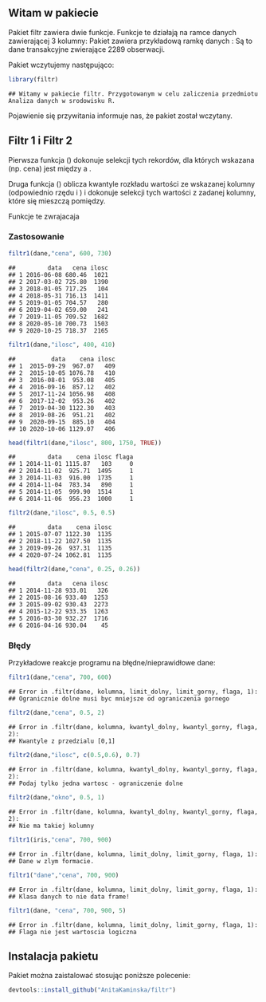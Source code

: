 Witam w pakiecie 
----------------

Pakiet filtr zawiera dwie funkcje. Funkcje te działają na ramce
danych zawierającej 3 kolumny:
Pakiet zawiera przykładową ramkę danych :
Są to dane transakcyjne zwierające 2289 obserwacji.

Pakiet wczytujemy następująco:

``` r
library(filtr)
```

    ## Witamy w pakiecie filtr. Przygotowanym w celu zaliczenia przedmiotu Analiza danych w srodowisku R.

Pojawienie się przywitania informuje nas, że pakiet został wczytany.

Filtr 1 i Filtr 2
-----------------

Pierwsza funkcja () dokonuje selekcji tych rekordów, dla których
wskazana (np. cena) jest między a .

Druga funkcja () oblicza kwantyle rozkładu wartości ze wskazanej kolumny
(odpowiednio rzędu i ) i dokonuje selekcji tych wartości z zadanej
kolumny, które się mieszczą pomiędzy.

Funkcje te zwrajacaja
### Zastosowanie

<!-- Ceny od 600 do 730 zł:  -->

``` r
filtr1(dane,"cena", 600, 730)
```

    ##         data   cena ilosc
    ## 1 2016-06-08 680.46  1021
    ## 2 2017-03-02 725.80  1390
    ## 3 2018-01-05 717.25   104
    ## 4 2018-05-31 716.13  1411
    ## 5 2019-01-05 704.57   280
    ## 6 2019-04-02 659.00   241
    ## 7 2019-11-05 709.52  1682
    ## 8 2020-05-10 700.73  1503
    ## 9 2020-10-25 718.37  2165

<!-- Ilość od 400 do 410 sztuk: -->

``` r
filtr1(dane,"ilosc", 400, 410)
```

    ##          data    cena ilosc
    ## 1  2015-09-29  967.07   409
    ## 2  2015-10-05 1076.78   410
    ## 3  2016-08-01  953.08   405
    ## 4  2016-09-16  857.12   402
    ## 5  2017-11-24 1056.98   408
    ## 6  2017-12-02  953.26   402
    ## 7  2019-04-30 1122.30   403
    ## 8  2019-08-26  951.21   402
    ## 9  2020-09-15  885.10   404
    ## 10 2020-10-06 1129.07   406

<!-- Gdy \texttt{flaga} jest ustawiona na TRUE: -->

``` r
head(filtr1(dane,"ilosc", 800, 1750, TRUE))
```

    ##         data    cena ilosc flaga
    ## 1 2014-11-01 1115.87   103     0
    ## 2 2014-11-02  925.71  1495     1
    ## 3 2014-11-03  916.00  1735     1
    ## 4 2014-11-04  783.34   890     1
    ## 5 2014-11-05  999.90  1514     1
    ## 6 2014-11-06  956.23  1000     1

<!-- Mediana (kwantyl= 0.5) ilości wynosi 1135: -->

``` r
filtr2(dane,"ilosc", 0.5, 0.5)
```

    ##         data    cena ilosc
    ## 1 2015-07-07 1122.30  1135
    ## 2 2018-11-22 1027.50  1135
    ## 3 2019-09-26  937.31  1135
    ## 4 2020-07-24 1062.81  1135

<!-- Cena od kawantyla 0.25 do kwantyla 0.26: -->

``` r
head(filtr2(dane,"cena", 0.25, 0.26))
```

    ##         data   cena ilosc
    ## 1 2014-11-28 933.01   326
    ## 2 2015-08-16 933.40  1253
    ## 3 2015-09-02 930.43  2273
    ## 4 2015-12-22 933.35  1263
    ## 5 2016-03-30 932.27  1716
    ## 6 2016-04-16 930.04    45

### Błędy

Przykładowe reakcje programu na błędne/nieprawidłowe dane:

``` r
filtr1(dane,"cena", 700, 600)
```

    ## Error in .filtr(dane, kolumna, limit_dolny, limit_gorny, flaga, 1): 
    ## Ogranicznie dolne musi byc mniejsze od ograniczenia gornego

``` r
filtr2(dane,"cena", 0.5, 2)
```

    ## Error in .filtr(dane, kolumna, kwantyl_dolny, kwantyl_gorny, flaga, 2): 
    ## Kwantyle z przedzialu [0,1]

``` r
filtr2(dane,"ilosc", c(0.5,0.6), 0.7)
```

    ## Error in .filtr(dane, kolumna, kwantyl_dolny, kwantyl_gorny, flaga, 2): 
    ## Podaj tylko jedna wartosc - ograniczenie dolne

``` r
filtr2(dane,"okno", 0.5, 1)
```

    ## Error in .filtr(dane, kolumna, kwantyl_dolny, kwantyl_gorny, flaga, 2): 
    ## Nie ma takiej kolumny

``` r
filtr1(iris,"cena", 700, 900)
```

    ## Error in .filtr(dane, kolumna, limit_dolny, limit_gorny, flaga, 1): 
    ## Dane w zlym formacie.

``` r
filtr1("dane","cena", 700, 900)
```

    ## Error in .filtr(dane, kolumna, limit_dolny, limit_gorny, flaga, 1): 
    ## Klasa danych to nie data frame!

``` r
filtr1(dane, "cena", 700, 900, 5)
```

    ## Error in .filtr(dane, kolumna, limit_dolny, limit_gorny, flaga, 1): 
    ## Flaga nie jest wartoscia logiczna

Instalacja pakietu
------------------

Pakiet można zaistalować stosując poniższe polecenie:

``` r
devtools::install_github("AnitaKaminska/filtr")
```
